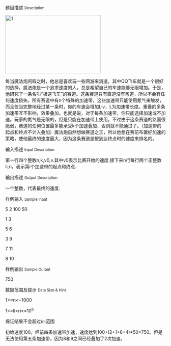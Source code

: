 <div class="panel panel-default">
<div class="area-title">
<span>
题目描述
<small>Description</small>
</span></div>
<div class="panel-body">

<p style="font-family: inherit; font-weight: inherit;"><span style="font-family: inherit; font-weight: inherit;"><img height="183" src="/source/codevs/codevs-3558/img/aHR0cDovL3d3dy5qb3lvaS5jbi9wcm9ibGVtL2NvZGV2cy0zNTU4L2h0dHA6Ly9tZXNzaXN4aC13b3JkcHJlc3Muc3Rvci5zaW5hYXBwLmNvbS91cGxvYWRzLzIwMTQvMTIvMS0zMDB4MTgzLnBuZw==.png" style="" title="1" width="300"></span></p><p style="font-family: inherit; font-weight: inherit;"><span style="font-family: inherit; font-weight: inherit;">每当魔法炮闲暇之时，他总是喜欢玩一些网游来消遣，其中QQ飞车就是一个很好的选择。魔法炮是一个追求速度的人，总是希望自己的车速能够无限增加。于是，他研究了一条名叫“极速飞车”的赛道。这条赛道只有直道没有弯道，所以不会有任何速度损失。所有赛道中有n个特殊的加速带，这些加速带只能使用氮气来触发，而且仅当完整地经过某一条时，你的车速会增加L·v，L为加速带长度。重叠的多条加速带互不影响，效果叠加。也就是说，对于每条加速带，你只能选择加速或不加速。玩家的氮气是无限的，但是只能在加速带上使用。不过由于这条赛道的路面很脆弱，赛道的任何位置最多能承受k个加速叠加，否则就不能通过了。（加速带的起点和终点不计入叠加）魔法炮自然想做赛道之王，所以他想在赛前布置好加速的策略，使他最终的速度最大，因为这条赛道是按到达终点时的速度来排名的。</span></p>

</div>
</div>

<div class="panel panel-default">
<div class="area-title">
<span>
输入描述
<small>Input Description</small>
</span></div>
<div class="panel-body">
<p>第一行四个整数n,k,v0,v.其中v0表示比赛开始的速度.接下来n行每行两个正整数li,ri，表示第i个加速带的起点和终点.</p>

</div>
</div>
<div  class="panel panel-default">
<div class="area-title">
<span>
输出描述
<small>Output Description</small>
</span></div>
<div class="panel-body">

<p>一个整数，代表最终的速度.</p>

</div>
</div>


<div class="panel panel-default">
<div class="area-title">
<span>
样例输入
<small>Sample Input</small>
</span></div>
<div class="panel-body">
<p>5 2 100 50 </p><p>1 3 </p><p>5 6</p><p>3 9</p><p>7 11</p><p>8 10</p>

</div>
</div>

<div class="panel panel-default">
<div class="area-title">
<span>
样例输出
<small>Sample Output</small>
</span></div>
<div class="panel-body">
<p>750</p>

</div>
</div>

<div class="panel panel-default">
<div class="area-title">
<span>
数据范围及提示
<small>Data Size & Hint</small>
</span></div>
<div class="panel-body">
<p style=""><span style="">1&lt;=n&lt;=1000</span></p><p style=""><span style="">1&lt;=li&lt;ri&lt;=10</span><sup>6</sup></p><p><span style="">保证结果不会超过</span><span style="font-family: 'Times New Roman';">int</span><span style="">范围</span></p><p><span style=""></span></p><p><span style="">初始速度</span><span style="">100</span><span style="">，经前四条加速带加速，速度达到</span><span style="">100+(2+1+6+4)*50=750</span><span style="">。但是无法使用第五条加速带，因为</span><span style="">8</span><span style="">和</span><span style="">9</span><span style="">之间已经叠加了</span><span style="">2</span><span style="">次加速。</span></p><p><span style=""></span><br></p><p><br></p>
</div>
</div>